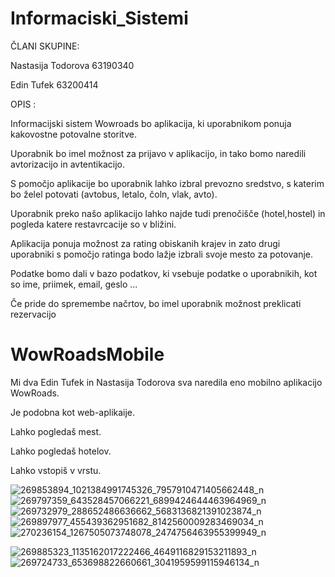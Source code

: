 # Informaciski_Sistemi
ČLANI SKUPINE:

Nastasija Todorova 63190340

Edin Tufek 63200414

OPIS :

Informacijski sistem Wowroads bo aplikacija, ki uporabnikom ponuja kakovostne potovalne storitve.

Uporabnik bo imel možnost za prijavo v aplikacijo, in tako bomo naredili avtorizacijo in avtentikacijo.

S pomočjo aplikacije bo uporabnik lahko izbral prevozno sredstvo, s katerim bo želel potovati (avtobus, letalo, čoln, vlak, avto).

Uporabnik preko našo aplikacijo lahko najde tudi prenočišče (hotel,hostel) in pogleda katere restavrcacije so v bližini.

Aplikacija ponuja možnost za rating obiskanih krajev in zato drugi uporabniki s pomočjo ratinga bodo lažje izbrali svoje mesto za potovanje.

Podatke bomo dali v bazo podatkov, ki vsebuje podatke o uporabnikih, kot so ime, priimek, email, geslo ...

Če pride do spremembe načrtov, bo imel uporabnik možnost preklicati rezervacijo

# WowRoadsMobile

Mi dva Edin Tufek in Nastasija Todorova sva naredila eno mobilno aplikacijo WowRoads.

Je podobna kot web-aplikaije.

Lahko pogledaš mest.

Lahko pogledaš hotelov.

Lahko vstopiš v vrstu.

![269853894_1021384991745326_7957910471405662448_n](https://user-images.githubusercontent.com/94410828/148462547-a0d0e179-4cbf-412b-8a7c-3a18db1e8ada.jpg)
![269797359_643528457066221_6899424644463964969_n](https://user-images.githubusercontent.com/94410828/148462582-e09ce88b-536a-4aeb-ac88-00383c8cfa50.jpg)
![269732979_288652486636662_5683136821391023874_n](https://user-images.githubusercontent.com/94410828/148462589-b3f1be2b-2ff8-4cd6-8e84-dd7d8efc8368.jpg)
![269897977_455439362951682_8142560009283469034_n](https://user-images.githubusercontent.com/94410828/148462595-72fb9611-b5a1-43be-ae20-b02646c0a9cd.jpg)
![270236154_1267505073748078_2474756463955399949_n](https://user-images.githubusercontent.com/94410828/148462603-04ff02d4-f9e9-45e9-9a23-6c9d108a17b9.jpg)

![269885323_1135162017222466_4649116829153211893_n](https://user-images.githubusercontent.com/94410828/148606579-48e71870-627e-4796-a65d-4d6f3cb716a5.jpg)
![269724733_653698822660661_3041959599115946134_n](https://user-images.githubusercontent.com/94410828/148606588-6e1eb7ce-5728-4711-8e64-7eb495001069.jpg)
